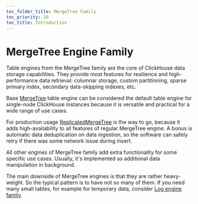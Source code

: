```yaml
---
toc_folder_title: MergeTree Family
toc_priority: 28
toc_title: Introduction
---
```


# MergeTree Engine Family

Table engines from the MergeTree family are the core of ClickHouse data storage capabilities. They provide most features for resilience and high-performance data retrieval: columnar storage, custom partitioning, sparse primary index, secondary data-skipping indexes, etc.

Base [MergeTree](mergetree.md) table engine can be considered the default table engine for single-node ClickHouse instances because it is versatile and practical for a wide range of use cases.

For production usage [ReplicatedMergeTree](replication.md) is the way to go, because it adds high-availability to all features of regular MergeTree engine. A bonus is automatic data deduplication on data ingestion, so the software can safely retry if there was some network issue during insert.

All other engines of MergeTree family add extra functionality for some specific use cases. Usually, it's implemented as additional data manipulation in background.

The main downside of MergeTree engines is that they are rather heavy-weight. So the typical pattern is to have not so many of them. If you need many small tables, for example for temporary data, consider [Log engine family](../../../engines/table-engines/log-family/index.md).
